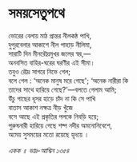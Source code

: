 # সময়সেতুপথে

ভোরের বেলায় মাঠ প্রান্তর নীলকন্ঠ পাখি,  
দুপুরবেলার আকাশে নীল পাহাড় নীলিমা,  
সারাটি দিন মীনরৌদ্রমুখর জলের স্বর,—  
অনবসিত বাহির-ঘরের ঘরণীর এই সীমা।  
তবুও রৌদ্র সাগরে নিভে গেল;  
বলে গেল : ‘অনেক মানুষ মরে গেছে'; ‘অনেক নারীরা কি  
তাদের সাথে হারিয়ে গেছে?’—বলতে গেলাম আমি;  
উঁচু গাছের ধূসর হাড়ে চাঁদ না কি সে পাখি  
বাতাস আকাশ নক্ষত্র নীড় খুঁজে  
বসে আছে এই প্রকৃতির পলকে নিবড়ি হয়ে;  
পুরুষনারী হারিয়ে গেছে শষ্প নদীর অমনোনিবেশে,  
অমেয় সুসময়ের মতো রয়েছে হৃদয়ে ।

_একক ॥ ভাদ্র-আশ্বিন ১৩৫৪_

